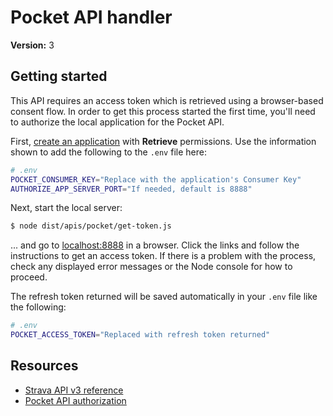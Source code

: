 # Pocket API handler

**Version:** 3

## Getting started

This API requires an access token which is retrieved using a browser-based consent flow. In order to get this process started the first time, you'll need to authorize the local application for the Pocket API.

First, [create an application](https://getpocket.com/developer/apps/new) with **Retrieve** permissions. Use the information shown to add the following to the `.env` file here:

```bash
# .env
POCKET_CONSUMER_KEY="Replace with the application's Consumer Key"
AUTHORIZE_APP_SERVER_PORT="If needed, default is 8888"
```

Next, start the local server:

```bash
$ node dist/apis/pocket/get-token.js
```

... and go to [localhost:8888](http://localhost:8888) in a browser. Click the links and follow the instructions to get an access token. If there is a problem with the process, check any displayed error messages or the Node console for how to proceed.

The refresh token returned will be saved automatically in your `.env` file like the following:

```bash
# .env
POCKET_ACCESS_TOKEN="Replaced with refresh token returned"
```

## Resources

- [Strava API v3 reference](https://developers.strava.com/docs/reference/)
- [Pocket API authorization](https://getpocket.com/developer/docs/authentication)
